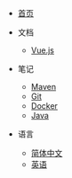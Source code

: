* [首页](/)

* 文档
  * [Vue.js](https://v3.vuejs.org/)

* 笔记
  * [Maven](/zh-cn/Maven/Maven.md "The Maven notes")
  * [Git](/zh-cn/Git/Git.md)
  * [Docker](/zh-cn/Docker/Docker.md)
  * [Java](/zh-cn/Java/Java.md)

* 语言
  * [简体中文](/README.md)
  * [英语](/en)